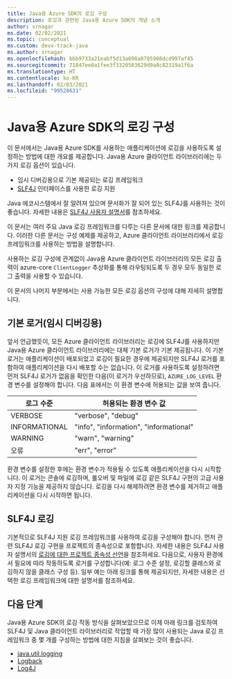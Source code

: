 ```yaml
---
title: Java용 Azure SDK의 로깅 구성
description: 로깅과 관련된 Java용 Azure SDK의 개념 소개
author: srnagar
ms.date: 02/02/2021
ms.topic: conceptual
ms.custom: devx-track-java
ms.author: srnagar
ms.openlocfilehash: bbb9733a21eabf5d13a698a0785908dcd997af45
ms.sourcegitcommit: 71847ee0a1fee3f3320503629d9a8c82319a1f6a
ms.translationtype: HT
ms.contentlocale: ko-KR
ms.lasthandoff: 02/03/2021
ms.locfileid: "99528631"
---
```

# <a name="configure-logging-in-the-azure-sdk-for-java"></a>Java용 Azure SDK의 로깅 구성

이 문서에서는 Java용 Azure SDK를 사용하는 애플리케이션에 로깅을 사용하도록 설정하는 방법에 대한 개요를 제공합니다. Java용 Azure 클라이언트 라이브러리에는 두 가지 로깅 옵션이 있습니다.

* 임시 디버깅용으로 기본 제공되는 로깅 프레임워크
* [SLF4J](https://www.slf4j.org/) 인터페이스를 사용한 로깅 지원

Java 에코시스템에서 잘 알려져 있으며 문서화가 잘 되어 있는 SLF4J를 사용하는 것이 좋습니다. 자세한 내용은 [SLF4J 사용자 설명서](https://www.slf4j.org/manual.html)를 참조하세요.

이 문서는 여러 주요 Java 로깅 프레임워크를 다루는 다른 문서에 대한 링크를 제공합니다. 이러한 다른 문서는 구성 예제를 제공하고, Azure 클라이언트 라이브러리에서 로깅 프레임워크를 사용하는 방법을 설명합니다.

사용하는 로깅 구성에 관계없이 Java용 Azure 클라이언트 라이브러리의 모든 로깅 출력이 azure-core `ClientLogger` 추상화를 통해 라우팅되도록 두 경우 모두 동일한 로그 출력을 사용할 수 있습니다.

이 문서의 나머지 부분에서는 사용 가능한 모든 로깅 옵션의 구성에 대해 자세히 설명합니다.

## <a name="default-logger-for-temporary-debugging"></a>기본 로거(임시 디버깅용)

앞서 언급했듯이, 모든 Azure 클라이언트 라이브러리는 로깅에 SLF4J를 사용하지만 Java용 Azure 클라이언트 라이브러리에는 대체 기본 로거가 기본 제공됩니다. 이 기본 로거는 애플리케이션이 배포되었고 로깅이 필요한 경우에 제공되지만 SLF4J 로거를 포함하여 애플리케이션을 다시 배포할 수는 없습니다. 이 로거를 사용하도록 설정하려면 먼저 SLF4J 로거가 없음을 확인한 다음(이 로거가 우선하므로), `AZURE_LOG_LEVEL` 환경 변수를 설정해야 합니다. 다음 표에서는 이 환경 변수에 허용되는 값을 보여 줍니다.

| 로그 수준              | 허용되는 환경 변수 값     |
|------------------------|-----------------------------------------|
| VERBOSE                | "verbose", "debug"                      |
| INFORMATIONAL          | "info", "information", "informational"  |
| WARNING                | "warn", "warning"                       |
| 오류                  | "err", "error"                          |

환경 변수를 설정한 후에는 환경 변수가 적용될 수 있도록 애플리케이션을 다시 시작합니다. 이 로거는 콘솔에 로깅하며, 롤오버 및 파일에 로깅 같은 SLF4J 구현의 고급 사용자 지정 기능을 제공하지 않습니다. 로깅을 다시 해제하려면 환경 변수를 제거하고 애플리케이션을 다시 시작하면 됩니다.

## <a name="slf4j-logging"></a>SLF4J 로깅

기본적으로 SLF4J 지원 로깅 프레임워크를 사용하여 로깅을 구성해야 합니다. 먼저 관련 SLF4J 로깅 구현을 프로젝트의 종속성으로 포함합니다. 자세한 내용은 SLF4J 사용자 설명서의 [로깅에 대한 프로젝트 종속성 선언](http://www.slf4j.org/manual.html#projectDep)을 참조하세요. 다음으로, 사용자 환경에서 필요에 따라 작동하도록 로거를 구성합니다(예: 로그 수준 설정, 로깅할 클래스와 로깅하지 않을 클래스 구성 등). 일부 예는 아래 링크를 통해 제공되지만, 자세한 내용은 선택한 로깅 프레임워크에 대한 설명서를 참조하세요.

## <a name="next-steps"></a>다음 단계

Java용 Azure SDK의 로깅 작동 방식을 살펴보았으므로 이제 아래 링크를 검토하여 SLF4J 및 Java 클라이언트 라이브러리로 작업할 때 가장 많이 사용되는 Java 로깅 프레임워크 중 몇 개를 구성하는 방법에 대한 지침을 살펴보는 것이 좋습니다.

* [java.util.logging](logging-jul.md)
* [Logback](logging-logback.md)
* [Log4J](logging-log4j.md)

